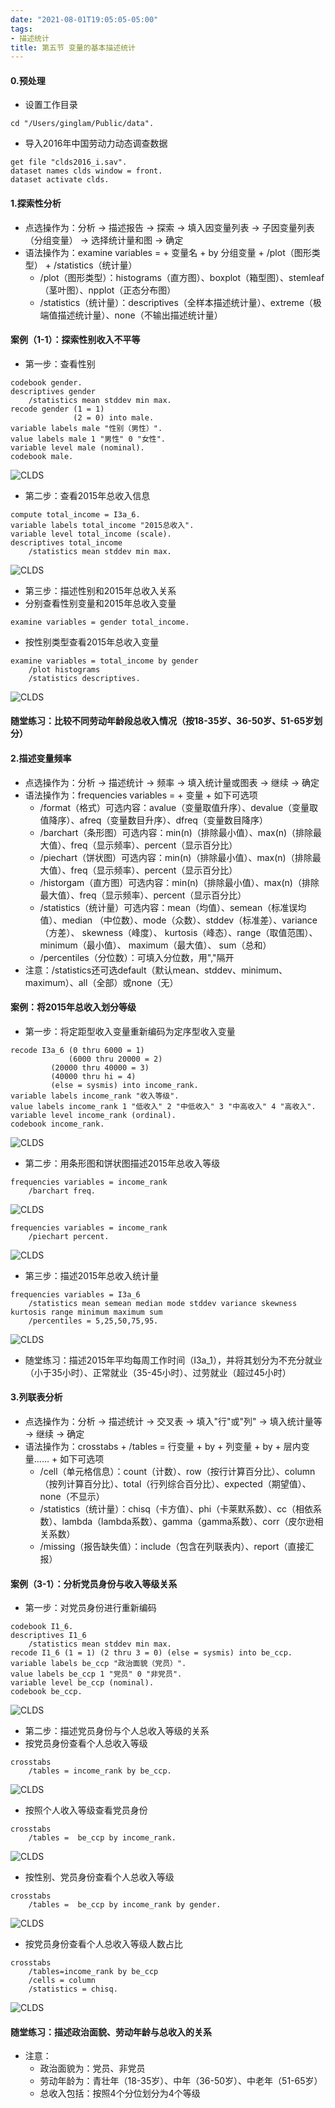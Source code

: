```yaml
---
date: "2021-08-01T19:05:05-05:00"
tags:
- 描述统计
title: 第五节 变量的基本描述统计
---
```


#### 0.预处理
* 设置工作目录
```
cd "/Users/ginglam/Public/data".
```
* 导入2016年中国劳动力动态调查数据
```
get file "clds2016_i.sav".
dataset names clds window = front.
dataset activate clds.
```

#### 1.探索性分析
* 点选操作为：分析 -> 描述报告 -> 探索 -> 填入因变量列表 -> 子因变量列表（分组变量） -> 选择统计量和图 -> 确定
* 语法操作为：examine variables =  + 变量名 + by 分组变量 + /plot（图形类型） + /statistics（统计量）
	* /plot（图形类型）：histograms（直方图）、boxplot（箱型图）、stemleaf（茎叶图）、npplot（正态分布图）
	* /statistics（统计量）：descriptives（全样本描述统计量）、extreme（极端值描述统计量）、none（不输出描述统计量）

#### 案例（1-1）：探索性别收入不平等
* 第一步：查看性别
```
codebook gender.
descriptives gender
	/statistics mean stddev min max.
recode gender (1 = 1)
              (2 = 0) into male.
variable labels male "性别（男性）".
value labels male 1 "男性" 0 "女性".
variable level male (nominal).
codebook male.
```

![CLDS](https://stat4soc.netlify.app/images/5.1.png)

* 第二步：查看2015年总收入信息
```
compute total_income = I3a_6.
variable labels total_income "2015总收入".
variable level total_income (scale).
descriptives total_income
	/statistics mean stddev min max.
```

![CLDS](https://stat4soc.netlify.app/images/5.2.png)

* 第三步：描述性别和2015年总收入关系
* 分别查看性别变量和2015年总收入变量
```
examine variables = gender total_income.
```
* 按性别类型查看2015年总收入变量
```
examine variables = total_income by gender
	/plot histograms  
	/statistics descriptives.
```

![CLDS](https://stat4soc.netlify.app/images/5.3.png)

#### 随堂练习：比较不同劳动年龄段总收入情况（按18-35岁、36-50岁、51-65岁划分）


#### 2.描述变量频率
* 点选操作为：分析 -> 描述统计 -> 频率 -> 填入统计量或图表 -> 继续 -> 确定
* 语法操作为：frequencies variables = + 变量 + 如下可选项
	* /format（格式）可选内容：avalue（变量取值升序）、devalue（变量取值降序）、afreq（变量数目升序）、dfreq（变量数目降序）
	* /barchart（条形图）可选内容：min(n)（排除最小值）、max(n)（排除最大值）、freq（显示频率）、percent（显示百分比）
	* /piechart（饼状图）可选内容：min(n)（排除最小值）、max(n)（排除最大值）、freq（显示频率）、percent（显示百分比）
	* /historgam（直方图）可选内容：min(n)（排除最小值）、max(n)（排除最大值）、freq（显示频率）、percent（显示百分比）
	* /statistics（统计量）可选内容：mean（均值）、semean（标准误均值）、median （中位数）、mode（众数）、stddev（标准差）、variance（方差）、 skewness（峰度）、 kurtosis（峰态）、range（取值范围）、 minimum（最小值）、 maximum（最大值）、 sum（总和）
	* /percentiles（分位数）：可填入分位数，用","隔开
* 注意：/statistics还可选default（默认mean、stddev、minimum、maximum）、all（全部）或none（无）

#### 案例：将2015年总收入划分等级
* 第一步：将定距型收入变量重新编码为定序型收入变量
```
recode I3a_6 (0 thru 6000 = 1)
             (6000 thru 20000 = 2)
	     (20000 thru 40000 = 3)
	     (40000 thru hi = 4) 
	     (else = sysmis) into income_rank.
variable labels income_rank "收入等级".
value labels income_rank 1 "低收入" 2 "中低收入" 3 "中高收入" 4 "高收入".
variable level income_rank (ordinal).
codebook income_rank.
```

![CLDS](https://stat4soc.netlify.app/images/5.4.png)

* 第二步：用条形图和饼状图描述2015年总收入等级
```
frequencies variables = income_rank
	/barchart freq.
```

![CLDS](https://stat4soc.netlify.app/images/5.5.png)

```
frequencies variables = income_rank
	/piechart percent.
```

![CLDS](https://stat4soc.netlify.app/images/5.6.png)

* 第三步：描述2015年总收入统计量
```
frequencies variables = I3a_6
	/statistics mean semean median mode stddev variance skewness kurtosis range minimum maximum sum
	/percentiles = 5,25,50,75,95.
```

![CLDS](https://stat4soc.netlify.app/images/5.7.png)

* 随堂练习：描述2015年平均每周工作时间（I3a_1），并将其划分为不充分就业（小于35小时）、正常就业（35-45小时）、过劳就业（超过45小时）


#### 3.列联表分析
* 点选操作为：分析 -> 描述统计 -> 交叉表 -> 填入"行"或"列" -> 填入统计量等 -> 继续 -> 确定
* 语法操作为：crosstabs + /tables = 行变量 + by + 列变量 + by + 层内变量…… + 如下可选项 
	* /cell（单元格信息）：count（计数）、row（按行计算百分比）、column（按列计算百分比）、total（行列综合百分比）、expected（期望值）、none（不显示）
	* /statistics（统计量）：chisq（卡方值）、phi（卡莱默系数）、cc（相依系数）、lambda（lambda系数）、gamma（gamma系数）、corr（皮尔逊相关系数）
	* /missing（报告缺失值）：include（包含在列联表内）、report（直接汇报）

#### 案例（3-1）：分析党员身份与收入等级关系
* 第一步：对党员身份进行重新编码
```
codebook I1_6.
descriptives I1_6
	/statistics mean stddev min max.
recode I1_6 (1 = 1) (2 thru 3 = 0) (else = sysmis) into be_ccp.
variable labels be_ccp "政治面貌（党员）".
value labels be_ccp 1 "党员" 0 "非党员".
variable level be_ccp (nominal).
codebook be_ccp.
```

![CLDS](https://stat4soc.netlify.app/images/5.8.png)

* 第二步：描述党员身份与个人总收入等级的关系
* 按党员身份查看个人总收入等级
```
crosstabs
	/tables = income_rank by be_ccp.
```

![CLDS](https://stat4soc.netlify.app/images/5.9.png)

* 按照个人收入等级查看党员身份
```
crosstabs
	/tables =  be_ccp by income_rank.
```

![CLDS](https://stat4soc.netlify.app/images/5.10.png)

* 按性别、党员身份查看个人总收入等级
```
crosstabs
	/tables =  be_ccp by income_rank by gender.
```	

![CLDS](https://stat4soc.netlify.app/images/5.11.png)


* 按党员身份查看个人总收入等级人数占比
```
crosstabs 
	/tables=income_rank by be_ccp 
	/cells = column
	/statistics = chisq.
```

![CLDS](https://stat4soc.netlify.app/images/5.12.png)


#### 随堂练习：描述政治面貌、劳动年龄与总收入的关系
* 注意：
	* 政治面貌为：党员、非党员
	* 劳动年龄为：青壮年（18-35岁）、中年（36-50岁）、中老年（51-65岁）
	* 总收入包括：按照4个分位划分为4个等级
